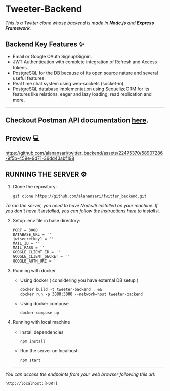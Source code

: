 # Tweeter-Backend 

*This is a Twitter clone whose backend is made in **Node.js** and **Express Framework**.*



## Backend Key Features ✨
- Email or Google OAuth Signup/Signin.
- JWT Authentication with complete integration of Refresh and Access tokens.
- PostgreSQL for the DB because of its open source nature and several useful features.
- Real time chat system using web-sockets (socket-io).
- PostgreSQL database implementation using SequelizeORM for its features like relations, eager and lazy loading, read replication and more.

---

## Checkout Postman API documentation [here](https://documenter.getpostman.com/view/24068251/2s9YJgTLMe).

## Preview 💻

https://github.com/alanansari/twitter_backend/assets/22475370/58907286-9f5b-459e-9d71-36dd43abf198

## RUNNING THE SERVER ⚙️

1. Clone the repository: 
   ```CMD
   git clone https://github.com/alanansari/twitter_backend.git
   ```
*To run the server, you need to have NodeJS installed on your machine. If you don't have it installed, you can follow the instructions [here](https://nodejs.org/en//) to install it.*

2. Setup .env file in base directory:
   ```
   PORT = 3000
   DATABASE_URL = ''
   jwtsecretkey1 = ''
   MAIL_ID = ''
   MAIL_PASS = ''
   GOOGLE_CLIENT_ID = ''
   GOOGLE_CLIENT_SECRET = ''
   GOOGLE_AUTH_URI = ''
   ```

3. Running with docker

   - Using docker ( considering you have external DB setup )
      ```
      docker build -t tweeter-backend . &&
      docker run -p 3000:3000 --network=host tweeter-backend
      ```
   - Using docker compose 
      ```
      docker-compose up
      ```

4. Running with local machine

   - Install dependencies

      ```CMD
      npm install
      ```
   - Run the server on localhost:
      ```CMD
      npm start
      ```
   ---
    
*You can access the endpoints from your web browser following this url:*
   ```url
   http://localhost:[PORT]
   ```

